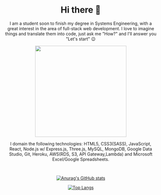 <h1 align="center">
Hi there 👋
</h1>

<p align="center">
I am a student soon to finish my degree in Systems Engineering, with a great interest in the area of full-stack web development. I love to imagine things and translate them into code, just ask me "How?" and I'll answer you "Let's start" 😉
</p>
 
<p align="center">
<img align="center" width="300px" src="https://c.tenor.com/QcrcBpXx3qYAAAAM/boy-kid.gif" />
</p>

<p align="center">
I domain the following technologies: HTML5, CSS3(SASS), JavaScript, React, Node.js w/ Express.js, Three.js, MySQL, MongoDB, Google Data Studio, Git, Heroku, AWS(RDS, S3, API Gateway,Lambda) and Microsoft Excel/Google Spreadsheets.
</p>
 
<br/>
 
<div align="center">

[![Anurag's GitHub stats](https://github-readme-stats.vercel.app/api?username=AndyRCR&title_color=fff&icon_color=EAD41C&show_icons=true&text_color=fff&bg_color=DEG,121212,434343)](https://github.com/AndyRCR/github-readme-stats)

[![Top Langs](https://github-readme-stats.vercel.app/api/top-langs/?username=AndyRCR&show_icons=true&hide=C%23,Java,SASS&custom_title=Most+Used+Technologies&title_color=fff&text_color=fff&layout=compact&bg_color=DEG,434343,121212)](https://github.com/AndyRCR/github-readme-stats)

</div>

<!--
**AndyRCR/AndyRCR** is a ✨ _special_ ✨ repository because its `README.md` (this file) appears on your GitHub profile.

Here are some ideas to get you started:

- 🔭 I’m currently working on ...
- 🌱 I’m currently learning ...
- 👯 I’m looking to collaborate on ...
- 🤔 I’m looking for help with ...
- 💬 Ask me about ...
- 📫 How to reach me: ...
- 😄 Pronouns: ...
- ⚡ Fun fact: ...
-->
